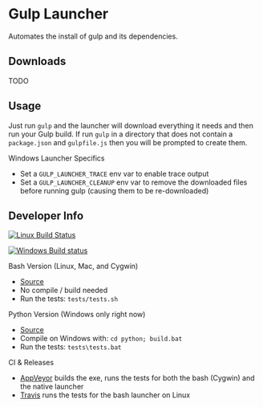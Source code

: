 Gulp Launcher
=============

Automates the install of gulp and its dependencies.

Downloads
---------

TODO


Usage
-----

Just run `gulp` and the launcher will download everything it needs and then run your Gulp build.  If run `gulp` in a directory that does not contain a `package.json` and `gulpfile.js` then you will be prompted to create them.

Windows Launcher Specifics
* Set a `GULP_LAUNCHER_TRACE` env var to enable trace output
* Set a `GULP_LAUNCHER_CLEANUP` env var to remove the downloaded files before running gulp (causing them to be re-downloaded)


Developer Info
--------------

[![Linux Build Status](https://travis-ci.org/jamesward/gulp-launcher.svg?branch=master)](https://travis-ci.org/jamesward/gulp-launcher)

[![Windows Build status](https://ci.appveyor.com/api/projects/status/0yui49am31q2i91i?svg=true)](https://ci.appveyor.com/project/jamesward/gulp-launcher)

Bash Version (Linux, Mac, and Cygwin)
* [Source](bash/gulp)
* No compile / build needed
* Run the tests: `tests/tests.sh`

Python Version (Windows only right now)
* [Source](python/gulp.py)
* Compile on Windows with: `cd python; build.bat`
* Run the tests: `tests\tests.bat`

CI & Releases
* [AppVeyor](http://www.appveyor.com) builds the exe, runs the tests for both the bash (Cygwin) and the native launcher
* [Travis](https://travis-ci.org/) runs the tests for the bash launcher on Linux
